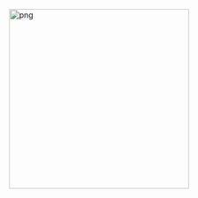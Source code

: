 
<img width="325" alt="png" src="https://github.com/erossi8/PostgresServerSocket/assets/103255213/81047843-f5f0-4973-bcdf-0d56bc6c33bc">
